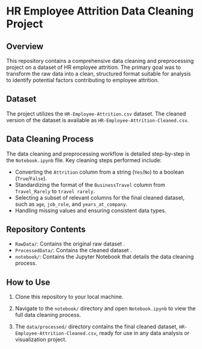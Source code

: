 # HR Employee Attrition Data Cleaning Project

## Overview
This repository contains a comprehensive data cleaning and preprocessing project on a dataset of HR employee attrition. The primary goal was to transform the raw data into a clean, structured format suitable for analysis to identify potential factors contributing to employee attrition.

## Dataset
 The project utilizes the `HR-Employee-Attrition.csv` dataset.  The cleaned version of the dataset is available as `HR-Employee-Attrition-Cleaned.csv`.

## Data Cleaning Process
The data cleaning and preprocessing workflow is detailed step-by-step in the `Notebook.ipynb` file. Key cleaning steps performed include:
*  Converting the `Attrition` column from a string (`Yes`/`No`) to a boolean (`True`/`False`).
*  Standardizing the format of the `BusinessTravel` column from `Travel_Rarely` to `travel rarely`.
*  Selecting a subset of relevant columns for the final cleaned dataset, such as `age`, `job_role`, and `years_at_company`.
* Handling missing values and ensuring consistent data types.

## Repository Contents
* `RawData/`: Contains the original raw dataset .
* `ProcessedData/`: Contains the cleaned dataset .
* `notebook/`: Contains the Jupyter Notebook that details the data cleaning process.

## How to Use
1.  Clone this repository to your local machine.
2.  Navigate to the `notebook/` directory and open `Notebook.ipynb` to view the full data cleaning process.

3.  The `data/processed/` directory contains the final cleaned dataset, `HR-Employee-Attrition-Cleaned.csv`, ready for use in any data analysis or visualization project.
